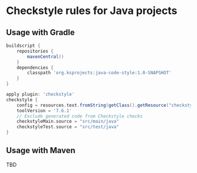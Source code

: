# Checkstyle rules for Java projects

## Usage with Gradle

```groovy
buildscript {
    repositories {
        mavenCentral()
    }
    dependencies {
        classpath 'org.ksprojects:java-code-style:1.0-SNAPSHOT'
    }
}

apply plugin: 'checkstyle'
checkstyle {
    config = resources.text.fromString(getClass().getResource("checkstyle.xml").text)
    toolVersion = '7.6.1'
    // Exclude generated code from Checkstyle checks
    checkstyleMain.source = "src/main/java"
    checkstyleTest.source = "src/test/java"
}
```

## Usage with Maven

TBD